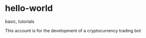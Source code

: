 # hello-world
basic, tutorials

This account is for the development of a cryptocurrency trading bot
